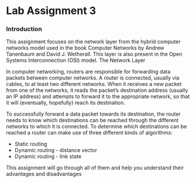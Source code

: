 # Lab Assignment 3
### Introduction

This assignment focuses on the network layer from the hybrid computer networks model used in the book Computer Networks by Andrew Tanenbaum and David J. Wetherall. This layer is also present in the Open Systems Interconnection (OSI) model.
The Network Layer

In computer networking, routers are responsible for forwarding data packets between computer networks. A router is connected, usually via cables, to at least two different networks. When it receives a new packet from one of the networks, it reads the packet’s destination address (usually an IP address) and attempts to forward it to the appropriate network, so that it will (eventually, hopefully) reach its destination.

To successfully forward a data packet towards its destination, the router needs to know which destinations can be reached through the different networks to which it is connected. To determine which destinations can be reached a router can make use of three different kinds of algorithms:
- Static routing
- Dynamic routing - distance vector
- Dynamic routing - link state

This assignment will go through all of them and help you understand their advantages and disadvantages
